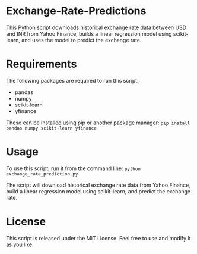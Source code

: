 # Exchange-Rate-Predictions
This Python script downloads historical exchange rate data between USD and INR from Yahoo Finance, builds a linear regression model using scikit-learn, and uses the model to predict the exchange rate.

# Requirements
The following packages are required to run this script:

- pandas
- numpy
- scikit-learn
- yfinance

These can be installed using pip or another package manager:
``` pip install pandas numpy scikit-learn yfinance ```

# Usage
To use this script, run it from the command line:
``` python exchange_rate_prediction.py ```

The script will download historical exchange rate data from Yahoo Finance, build a linear regression model using scikit-learn, and predict the exchange rate.

# License
This script is released under the MIT License. Feel free to use and modify it as you like.
